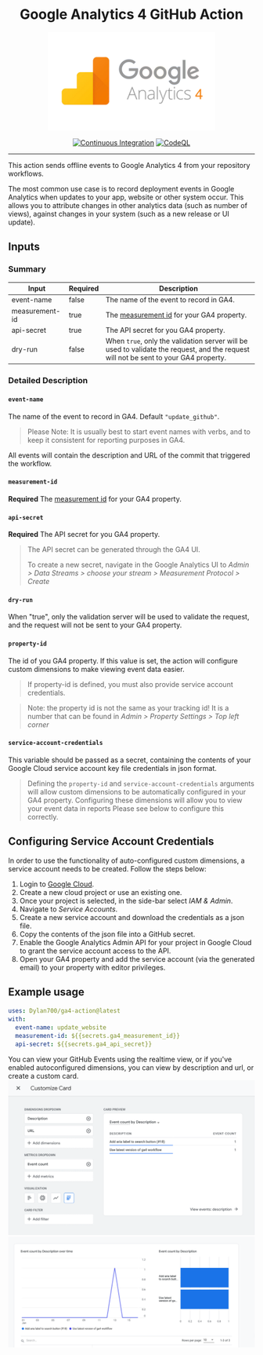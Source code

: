 <div align="center">
<h1>Google Analytics 4 GitHub Action</h1>

<img alt="GA4 Logo" src="./images/GA4-logo.png" height=200>

[![Continuous Integration](https://github.com/Dylan700/ga4-action/actions/workflows/ci.yaml/badge.svg)](https://github.com/Dylan700/ga4-action/actions/workflows/ci.yaml)
[![CodeQL](https://github.com/Dylan700/ga4-action/actions/workflows/codeql-analysis.yaml/badge.svg)](https://github.com/Dylan700/ga4-action/actions/workflows/codeql-analysis.yaml)

</div>

<hr>

This action sends offline events to Google Analytics 4 from your repository workflows.

The most common use case is to record deployment events in Google Analytics when updates to your app, website or other system occur. This allows you to attribute changes in other analytics data (such as number of views), against changes in your system (such as a new release or UI update).
</div>

## Inputs

### Summary

| Input | Required | Description | 
| -- | -- | -- |
| event-name | false | The name of the event to record in GA4. |
| measurement-id | true | The [measurement id](https://support.google.com/analytics/answer/12270356?hl=en) for your GA4 property.
| api-secret | true | The API secret for you GA4 property.
| dry-run | false | When `true`, only the validation server will be used to validate the request, and the request will not be sent to your GA4 property.

### Detailed Description
#### `event-name`

The name of the event to record in GA4. Default `"update_github"`.

> Please Note: It is usually best to start event names with verbs, and to keep it consistent for reporting purposes in GA4.

All events will contain the description and URL of the commit that triggered the workflow.

#### `measurement-id`

**Required** The [measurement id](https://support.google.com/analytics/answer/12270356?hl=en) for your GA4 property.
>

#### `api-secret`

**Required** The API secret for you GA4 property.

> The API secret can be generated through the GA4 UI.
>
> To create a new secret, navigate in the Google Analytics UI to *Admin > Data Streams > choose your stream > Measurement Protocol > Create*

#### `dry-run`

When "true", only the validation server will be used to validate the request, and the request will not be sent to your GA4 property.

#### `property-id`

The id of you GA4 property. If this value is set, the action will configure custom dimensions to make viewing event data easier.

> If property-id is defined, you must also provide service account credentials.

> Note: the property id is not the same as your tracking id! It is a number that can be found in *Admin > Property Settings > Top left corner*

#### `service-account-credentials`

This variable should be passed as a secret, containing the contents of your Google Cloud service account key file credentials in json format.

> Defining the `property-id` and `service-account-credentials` arguments will allow custom dimensions to be automatically configured in your GA4 property. Configuring these dimensions will allow you to view your event data in reports Please see below to configure this correctly.

## Configuring Service Account Credentials

In order to use the functionality of auto-configured custom dimensions, a service account needs to be created. Follow the steps below:

1. Login to [Google Cloud](https://console.cloud.google.com).
2. Create a new cloud project or use an existing one.
3. Once your project is selected, in the side-bar select *IAM & Admin*.
4. Navigate to *Service Accounts*.
5. Create a new service account and download the credentials as a json file.
6. Copy the contents of the json file into a GitHub secret.
7. Enable the Google Analytics Admin API for your project in Google Cloud to grant the service account access to the API.
8. Open your GA4 property and add the service account (via the generated email) to your property with editor privileges.

## Example usage

```yaml
uses: Dylan700/ga4-action@latest
with:
  event-name: update_website
  measurement-id: ${{secrets.ga4_measurement_id}}
  api-secret: ${{secrets.ga4_api_secret}}
```

You can view your GitHub Events using the realtime view, or if you've enabled autoconfigured dimensions, you can view by description and url, or create a custom card.
![custom card](./images/custom-card.png)
![event report](./images/event-report.png)